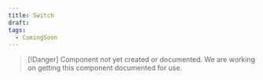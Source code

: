 ```yaml
---
title: Switch
draft: 
tags:
  - ComingSoon
---
```

> [!Danger] Component not yet created or documented.
> We are working on getting this component documented for use.

